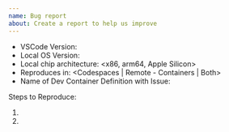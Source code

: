 ```yaml
---
name: Bug report
about: Create a report to help us improve
---
```


<!--  🚨 Please only include bugs related to Dev Container Definitions here. 🚨 Other locations:
        VS Code Remote Development: http://github.com/Microsoft/vscode-remote-release 
        VS Code OSS: http://github.com/Microsoft/vscode
        GitHub Codespaces: https://github.com/github/feedback/discussions/categories/codespaces
-->

<!-- Please search existing issues to avoid creating duplicates. -->
<!-- Also please test using the latest insiders build to make sure your issue has not already been fixed: https://code.visualstudio.com/insiders/ -->

- VSCode Version:
- Local OS Version:
- Local chip architecture: <x86, arm64, Apple Silicon>
- Reproduces in: <Codespaces | Remote - Containers | Both>
- Name of Dev Container Definition with Issue:

Steps to Reproduce:

1.
2.
